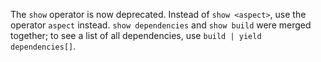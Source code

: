 The `show` operator is now deprecated. Instead of `show <aspect>`, use the
operator `aspect` instead. `show dependencies` and `show build` were merged
together; to see a list of all dependencies, use `build | yield dependencies[]`.
